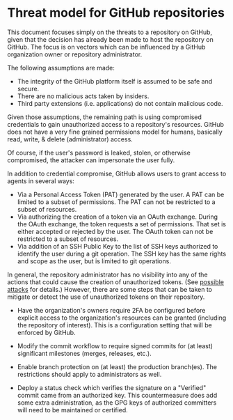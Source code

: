 # Threat model for GitHub repositories

This document focuses simply on the threats to a repository on GitHub,
given that the decision has already been made to host the repository on
GitHub. The focus is on vectors which can be influenced by a GitHub
organization owner or repository administrator.

The following assumptions are made:
- The integrity of the GitHub platform itself is assumed to be safe and
  secure.
- There are no malicious acts taken by insiders.
- Third party extensions (i.e. applications) do not contain malicious
  code.

Given those assumptions, the remaining path is using compromised
credentials to gain unauthorized access to a repository's resources.
GitHub does not have a very fine grained permissions model for humans,
basically read, write, & delete (administrator) access.

Of course, if the user's password is leaked, stolen, or otherwise
compromised, the attacker can impersonate the user fully.

In addition to credential compromise,
GitHub allows users to grant access to agents in several ways:
- Via a Personal Access Token (PAT) generated by the user. A PAT can be
  limited to a subset of permissions. The PAT can not be restricted to a
  subset of resources.
- Via authorizing the creation of a token via an OAuth exchange. During
  the OAuth exchange, the token requests a set of permissions. That set
  is either accepted or rejected by the user. The OAuth token can not be
  restricted to a subset of resources.
- Via addition of an SSH Public Key to the list of SSH keys authorized
  to identify the user during a git operation. The SSH key has the same
  rights and scope as the user, but is limited to git operations.

In general, the repository administrator has no visibility into any of
the actions that could cause the creation of unauthorized tokens.
(See [possible attacks](graph.md) for details.)
However, there are some steps that can be taken to mitigate or detect
the use of unauthorized tokens on their repository.

- Have the organization's owners require 2FA be configured before
  explicit access to the organization's resources can be granted
  (including the repository of interest). This is a configuration
  setting that will be enforced by GitHub.

- Modify the commit workflow to require signed commits for (at least)
  significant milestones (merges, releases, etc.).

- Enable branch protection on (at least) the production branch(es).
  The restrictions should apply to administrators as well.

- Deploy a status check which verifies the signature on a "Verified"
  commit came from an authorized key. This countermeasure does add some
  extra administration, as the GPG keys of authorized committers will
  need to be maintained or certified.
